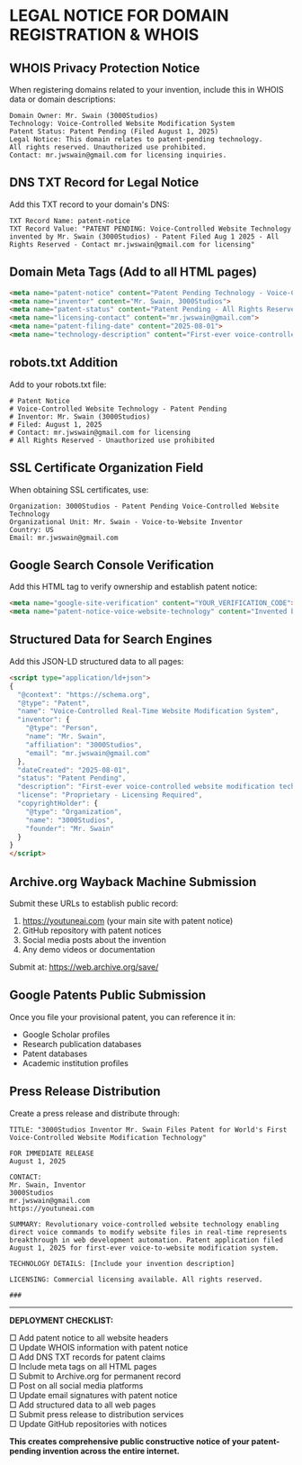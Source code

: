 # LEGAL NOTICE FOR DOMAIN REGISTRATION & WHOIS

## WHOIS Privacy Protection Notice

When registering domains related to your invention, include this in WHOIS data or domain descriptions:

```
Domain Owner: Mr. Swain (3000Studios)
Technology: Voice-Controlled Website Modification System
Patent Status: Patent Pending (Filed August 1, 2025)
Legal Notice: This domain relates to patent-pending technology. 
All rights reserved. Unauthorized use prohibited.
Contact: mr.jwswain@gmail.com for licensing inquiries.
```

## DNS TXT Record for Legal Notice

Add this TXT record to your domain's DNS:

```
TXT Record Name: patent-notice
TXT Record Value: "PATENT PENDING: Voice-Controlled Website Technology invented by Mr. Swain (3000Studios) - Patent Filed Aug 1 2025 - All Rights Reserved - Contact mr.jwswain@gmail.com for licensing"
```

## Domain Meta Tags (Add to all HTML pages)

```html
<meta name="patent-notice" content="Patent Pending Technology - Voice-Controlled Website Modification System invented by Mr. Swain (3000Studios) - Filed August 1, 2025">
<meta name="inventor" content="Mr. Swain, 3000Studios">
<meta name="patent-status" content="Patent Pending - All Rights Reserved">
<meta name="licensing-contact" content="mr.jwswain@gmail.com">
<meta name="patent-filing-date" content="2025-08-01">
<meta name="technology-description" content="First-ever voice-controlled real-time website modification system">
```

## robots.txt Addition

Add to your robots.txt file:

```
# Patent Notice
# Voice-Controlled Website Technology - Patent Pending
# Inventor: Mr. Swain (3000Studios) 
# Filed: August 1, 2025
# Contact: mr.jwswain@gmail.com for licensing
# All Rights Reserved - Unauthorized use prohibited
```

## SSL Certificate Organization Field

When obtaining SSL certificates, use:

```
Organization: 3000Studios - Patent Pending Voice-Controlled Website Technology
Organizational Unit: Mr. Swain - Voice-to-Website Inventor
Country: US
Email: mr.jwswain@gmail.com
```

## Google Search Console Verification

Add this HTML tag to verify ownership and establish patent notice:

```html
<meta name="google-site-verification" content="YOUR_VERIFICATION_CODE">
<meta name="patent-notice-voice-website-technology" content="Invented by Mr. Swain 3000Studios Patent Pending August 2025 mr.jwswain@gmail.com">
```

## Structured Data for Search Engines

Add this JSON-LD structured data to all pages:

```html
<script type="application/ld+json">
{
  "@context": "https://schema.org",
  "@type": "Patent",
  "name": "Voice-Controlled Real-Time Website Modification System",
  "inventor": {
    "@type": "Person",
    "name": "Mr. Swain",
    "affiliation": "3000Studios",
    "email": "mr.jwswain@gmail.com"
  },
  "dateCreated": "2025-08-01",
  "status": "Patent Pending",
  "description": "First-ever voice-controlled website modification technology enabling direct voice commands to modify HTML, CSS, JavaScript, and PHP files in real-time with AI-powered deployment.",
  "license": "Proprietary - Licensing Required",
  "copyrightHolder": {
    "@type": "Organization", 
    "name": "3000Studios",
    "founder": "Mr. Swain"
  }
}
</script>
```

## Archive.org Wayback Machine Submission

Submit these URLs to establish public record:

1. https://youtuneai.com (your main site with patent notice)
2. GitHub repository with patent notices
3. Social media posts about the invention
4. Any demo videos or documentation

Submit at: https://web.archive.org/save/

## Google Patents Public Submission

Once you file your provisional patent, you can reference it in:
- Google Scholar profiles
- Research publication databases  
- Patent databases
- Academic institution profiles

## Press Release Distribution

Create a press release and distribute through:

```
TITLE: "3000Studios Inventor Mr. Swain Files Patent for World's First Voice-Controlled Website Modification Technology"

FOR IMMEDIATE RELEASE
August 1, 2025

CONTACT:
Mr. Swain, Inventor
3000Studios  
mr.jwswain@gmail.com
https://youtuneai.com

SUMMARY: Revolutionary voice-controlled website technology enabling direct voice commands to modify website files in real-time represents breakthrough in web development automation. Patent application filed August 1, 2025 for first-ever voice-to-website modification system.

TECHNOLOGY DETAILS: [Include your invention description]

LICENSING: Commercial licensing available. All rights reserved.

###
```

---

**DEPLOYMENT CHECKLIST:**

□ Add patent notice to all website headers  
□ Update WHOIS information with patent notice  
□ Add DNS TXT records for patent claims  
□ Include meta tags on all HTML pages  
□ Submit to Archive.org for permanent record  
□ Post on all social media platforms  
□ Update email signatures with patent notice  
□ Add structured data to all web pages  
□ Submit press release to distribution services  
□ Update GitHub repositories with notices  

**This creates comprehensive public constructive notice of your patent-pending invention across the entire internet.**
